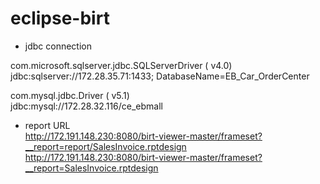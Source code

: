 # eclipse-birt

* jdbc connection <br>

com.microsoft.sqlserver.jdbc.SQLServerDriver ( v4.0)<br>
jdbc:sqlserver://172.28.35.71:1433; DatabaseName=EB_Car_OrderCenter<br>

com.mysql.jdbc.Driver ( v5.1)<br>
jdbc:mysql://172.28.32.116/ce_ebmall<br>



* report URL<br>
http://172.191.148.230:8080/birt-viewer-master/frameset?__report=report/SalesInvoice.rptdesign<br>
http://172.191.148.230:8080/birt-viewer-master/frameset?__report=SalesInvoice.rptdesign
